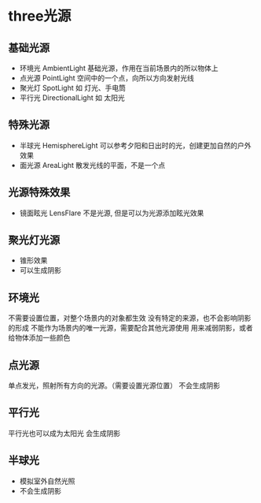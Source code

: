# three光源

## 基础光源

- 环境光 AmbientLight 基础光源，作用在当前场景内的所以物体上
- 点光源 PointLight 空间中的一个点，向所以方向发射光线
- 聚光灯 SpotLight 如 灯光、手电筒
- 平行光 DirectionalLight 如 太阳光


## 特殊光源
- 半球光 HemisphereLight 可以参考夕阳和日出时的光，创建更加自然的户外效果
- 面光源 AreaLight 散发光线的平面，不是一个点

## 光源特殊效果

- 镜面眩光 LensFlare 不是光源, 但是可以为光源添加眩光效果



## 聚光灯光源

- 锥形效果
- 可以生成阴影

## 环境光

不需要设置位置，对整个场景内的对象都生效
没有特定的来源，也不会影响阴影的形成
不能作为场景内的唯一光源，需要配合其他光源使用
用来减弱阴影，或者给物体添加一些颜色

## 点光源

单点发光，照射所有方向的光源。（需要设置光源位置）
不会生成阴影

## 平行光

平行光也可以成为太阳光
会生成阴影

## 半球光

- 模拟室外自然光照
- 不会生成阴影



